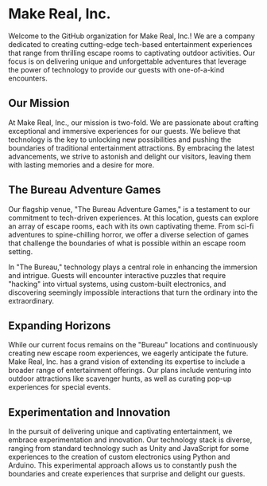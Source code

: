 # Make Real, Inc.

Welcome to the GitHub organization for Make Real, Inc.! We are a company dedicated to creating cutting-edge tech-based entertainment experiences that range from thrilling escape rooms to captivating outdoor activities. Our focus is on delivering unique and unforgettable adventures that leverage the power of technology to provide our guests with one-of-a-kind encounters.

## Our Mission

At Make Real, Inc., our mission is two-fold. We are passionate about crafting exceptional and immersive experiences for our guests. We believe that technology is the key to unlocking new possibilities and pushing the boundaries of traditional entertainment attractions. By embracing the latest advancements, we strive to astonish and delight our visitors, leaving them with lasting memories and a desire for more.

## The Bureau Adventure Games

Our flagship venue, "The Bureau Adventure Games," is a testament to our commitment to tech-driven experiences. At this location, guests can explore an array of escape rooms, each with its own captivating theme. From sci-fi adventures to spine-chilling horror, we offer a diverse selection of games that challenge the boundaries of what is possible within an escape room setting.

In "The Bureau," technology plays a central role in enhancing the immersion and intrigue. Guests will encounter interactive puzzles that require "hacking" into virtual systems, using custom-built electronics, and discovering seemingly impossible interactions that turn the ordinary into the extraordinary.

## Expanding Horizons

While our current focus remains on the "Bureau" locations and continuously creating new escape room experiences, we eagerly anticipate the future. Make Real, Inc. has a grand vision of extending its expertise to include a broader range of entertainment offerings. Our plans include venturing into outdoor attractions like scavenger hunts, as well as curating pop-up experiences for special events.

## Experimentation and Innovation

In the pursuit of delivering unique and captivating entertainment, we embrace experimentation and innovation. Our technology stack is diverse, ranging from standard technology such as Unity and JavaScript for some experiences to the creation of custom electronics using Python and Arduino. This experimental approach allows us to constantly push the boundaries and create experiences that surprise and delight our guests.
